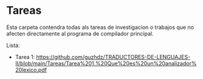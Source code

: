 # Tareas
Esta carpeta contendra todas als tareas de investigacion o trabajos que no afecten directamente al programa de compilador principal.

Lista:
  - Tarea 1: https://github.com/guzhdz/TRADUCTORES-DE-LENGUAJES-II/blob/main/Tareas/Tarea%201.%20Que%20es%20un%20analizador%20lexico.pdf
